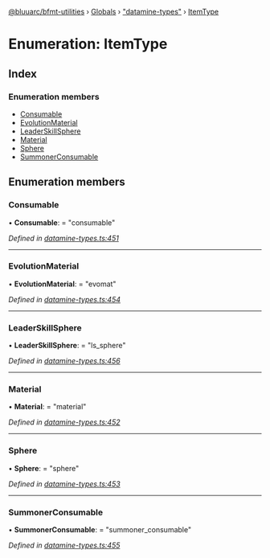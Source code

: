 [@bluuarc/bfmt-utilities](../README.md) › [Globals](../globals.md) › ["datamine-types"](../modules/_datamine_types_.md) › [ItemType](_datamine_types_.itemtype.md)

# Enumeration: ItemType

## Index

### Enumeration members

* [Consumable](_datamine_types_.itemtype.md#consumable)
* [EvolutionMaterial](_datamine_types_.itemtype.md#evolutionmaterial)
* [LeaderSkillSphere](_datamine_types_.itemtype.md#leaderskillsphere)
* [Material](_datamine_types_.itemtype.md#material)
* [Sphere](_datamine_types_.itemtype.md#sphere)
* [SummonerConsumable](_datamine_types_.itemtype.md#summonerconsumable)

## Enumeration members

###  Consumable

• **Consumable**: = "consumable"

*Defined in [datamine-types.ts:451](https://github.com/BluuArc/bfmt-utilities/blob/51a3629/src/datamine-types.ts#L451)*

___

###  EvolutionMaterial

• **EvolutionMaterial**: = "evomat"

*Defined in [datamine-types.ts:454](https://github.com/BluuArc/bfmt-utilities/blob/51a3629/src/datamine-types.ts#L454)*

___

###  LeaderSkillSphere

• **LeaderSkillSphere**: = "ls_sphere"

*Defined in [datamine-types.ts:456](https://github.com/BluuArc/bfmt-utilities/blob/51a3629/src/datamine-types.ts#L456)*

___

###  Material

• **Material**: = "material"

*Defined in [datamine-types.ts:452](https://github.com/BluuArc/bfmt-utilities/blob/51a3629/src/datamine-types.ts#L452)*

___

###  Sphere

• **Sphere**: = "sphere"

*Defined in [datamine-types.ts:453](https://github.com/BluuArc/bfmt-utilities/blob/51a3629/src/datamine-types.ts#L453)*

___

###  SummonerConsumable

• **SummonerConsumable**: = "summoner_consumable"

*Defined in [datamine-types.ts:455](https://github.com/BluuArc/bfmt-utilities/blob/51a3629/src/datamine-types.ts#L455)*
